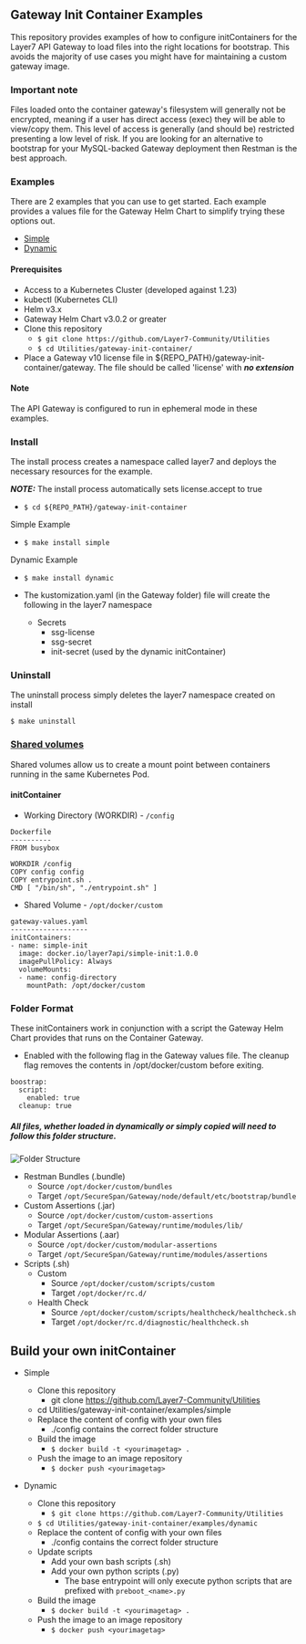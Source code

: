 ## Gateway Init Container Examples
This repository provides examples of how to configure initContainers for the Layer7 API Gateway to load files into the right locations for bootstrap. This avoids the majority of use cases you might have for maintaining a custom gateway image.

### Important note
Files loaded onto the container gateway's filesystem will generally not be encrypted, meaning if a user has direct access (exec) they will be able to view/copy them. This level of access is generally (and should be) restricted presenting a low level of risk. If you are looking for an alternative to bootstrap for your MySQL-backed Gateway deployment then Restman is the best approach.

### Examples
There are 2 examples that you can use to get started. Each example provides a values file for the Gateway Helm Chart to simplify trying these options out.

- [Simple](./examples/simple)
- [Dynamic](./examples/dynamic)

#### Prerequisites
- Access to a Kubernetes Cluster (developed against 1.23)
- kubectl (Kubernetes CLI)
- Helm v3.x
- Gateway Helm Chart v3.0.2 or greater
- Clone this repository
  - ```$ git clone https://github.com/Layer7-Community/Utilities```
  - ```$ cd Utilities/gateway-init-container/```
- Place a Gateway v10 license file in ${REPO_PATH}/gateway-init-container/gateway. The file should be called 'license' with ***no extension***

#### Note
The API Gateway is configured to run in ephemeral mode in these examples.

### Install
The install process creates a namespace called layer7 and deploys the necessary resources for the example.

***NOTE:*** The install process automatically sets license.accept to true
- ```$ cd ${REPO_PATH}/gateway-init-container```

Simple Example
- ```$ make install simple```

Dynamic Example
- ```$ make install dynamic```

- The kustomization.yaml (in the Gateway folder) file will create the following in the layer7 namespace
  - Secrets
    - ssg-license
    - ssg-secret
    - init-secret (used by the dynamic initContainer)

### Uninstall
The uninstall process simply deletes the layer7 namespace created on install

```$ make uninstall```

### [Shared volumes](https://kubernetes.io/docs/tasks/access-application-cluster/communicate-containers-same-pod-shared-volume/)
Shared volumes allow us to create a mount point between containers running in the same Kubernetes Pod.

#### initContainer
- Working Directory (WORKDIR) - ```/config```

```
Dockerfile
----------
FROM busybox

WORKDIR /config
COPY config config
COPY entrypoint.sh .
CMD [ "/bin/sh", "./entrypoint.sh" ]
```

- Shared Volume - ```/opt/docker/custom```

```
gateway-values.yaml
-------------------
initContainers:
- name: simple-init
  image: docker.io/layer7api/simple-init:1.0.0
  imagePullPolicy: Always
  volumeMounts:
  - name: config-directory
    mountPath: /opt/docker/custom
```

### Folder Format
These initContainers work in conjunction with a script the Gateway Helm Chart provides that runs on the Container Gateway.

- Enabled with the following flag in the Gateway values file. The cleanup flag removes the contents in /opt/docker/custom before exiting.

```
boostrap:
  script:
    enabled: true
  cleanup: true
```
##### All files, whether loaded in dynamically or simply copied will need to follow this folder structure.

![Folder Structure](./resources/folder_structure.png)

- Restman Bundles (.bundle)
  - Source ```/opt/docker/custom/bundles```
  - Target ```/opt/SecureSpan/Gateway/node/default/etc/bootstrap/bundle```
- Custom Assertions (.jar)
  - Source ```/opt/docker/custom/custom-assertions```
  - Target ```/opt/SecureSpan/Gateway/runtime/modules/lib/```
- Modular Assertions (.aar)
  - Source ```/opt/docker/custom/modular-assertions```
  - Target ```/opt/SecureSpan/Gateway/runtime/modules/assertions```
- Scripts (.sh)
  - Custom
    - Source ```/opt/docker/custom/scripts/custom```
    - Target ```/opt/docker/rc.d/```
  - Health Check
    - Source ```/opt/docker/custom/scripts/healthcheck/healthcheck.sh```
    - Target ```/opt/docker/rc.d/diagnostic/healthcheck.sh```


## Build your own initContainer

- Simple
  - Clone this repository
    - git clone https://github.com/Layer7-Community/Utilities
  - cd Utilities/gateway-init-container/examples/simple
  - Replace the content of config with your own files
    - ./config contains the correct folder structure
  - Build the image
    - ```$ docker build -t <yourimagetag> .```
  - Push the image to an image repository
    - ```$ docker push <yourimagetag>```

- Dynamic
  - Clone this repository
    - ```$ git clone https://github.com/Layer7-Community/Utilities```
  - ```$ cd Utilities/gateway-init-container/examples/dynamic```
  - Replace the content of config with your own files
    - ./config contains the correct folder structure
  - Update scripts
    - Add your own bash scripts (.sh)
    - Add your own python scripts (.py)
      - The base entrypoint will only execute python scripts that are prefixed with ```preboot_<name>.py```
  - Build the image
    - ```$ docker build -t <yourimagetag> .```
  - Push the image to an image repository
    - ```$ docker push <yourimagetag>```
